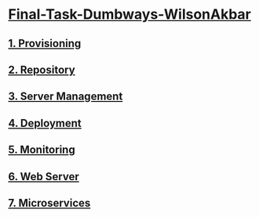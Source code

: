 # [Final-Task-Dumbways-WilsonAkbar](https://github.com/wilsonakbar/Final-Task-Dumbways-WilsonAkbar/tree/79093fab2c115552726c842da7ec090dc753b229)
## [1. Provisioning](https://github.com/wilsonakbar/Final-Task-Dumbways-WilsonAkbar/blob/3d709b6b1fe52e1a96bba1269f17d13ec0482577/1.%20Provisioning/README.md)
## [2. Repository](https://github.com/wilsonakbar/Final-Task-Dumbways-WilsonAkbar/blob/3d709b6b1fe52e1a96bba1269f17d13ec0482577/2.%20Repository/README.md)
## [3. Server Management](https://github.com/wilsonakbar/Final-Task-Dumbways-WilsonAkbar/blob/3d709b6b1fe52e1a96bba1269f17d13ec0482577/3.%20Server%20Management/README.md)
## [4. Deployment](https://github.com/wilsonakbar/Final-Task-Dumbways-WilsonAkbar/blob/3d709b6b1fe52e1a96bba1269f17d13ec0482577/4.%20Deployment/README.md)
## [5. Monitoring](https://github.com/wilsonakbar/Final-Task-Dumbways-WilsonAkbar/blob/3d709b6b1fe52e1a96bba1269f17d13ec0482577/5.%20Monitoring/README.md)
## [6. Web Server](https://github.com/wilsonakbar/Final-Task-Dumbways-WilsonAkbar/blob/3d709b6b1fe52e1a96bba1269f17d13ec0482577/6.%20Web%20Server/README.md)
## [7. Microservices](https://github.com/wilsonakbar/Final-Task-Dumbways-WilsonAkbar/blob/27713207ad9f4fe527c8ea4af222f199d63dbbc6/7.%20Microservices/README.md)
